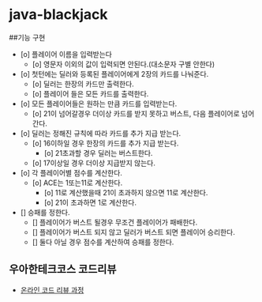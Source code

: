 # java-blackjack
##기능 구현
 - [o] 플레이어 이름을 입력받는다
    - [o] 영문자 이외의 값이 입력되면 안된다.(대소문자 구별 안한다)
 - [o] 첫턴에는 딜러와 등록된 플레이어에게 2장의 카드를 나눠준다.
    - [o] 딜러는 한장의 카드만 출력한다.
    - [o] 플레이어 들은 모든 카드를 출력한다.
 - [o] 모든 플레이어들은 원하는 만큼 카드를 입력받는다.
    - [o] 21이 넘어갈경우 더이상 카드를 받지 못하고 버스트, 다음 플레이어로 넘어간다.
 - [o] 딜러는 정해진 규칙에 따라 카드를 추가 지급 받는다.
    - [o] 16이하일 경우 한장의 카드를 추가 지급 받는다.
        - [o] 21초과할 경우 딜러는 버스트한다.
    - [o] 17이상일 경우 더이상 지급받지 않는다.
 - [o] 각 플레이어별 점수를 계산한다.
    - [o] ACE는 1또는11로 계산한다.
        - [o] 11로 계산했을때 21이 초과하지 않으면 11로 계산한다.
        - [o] 21이 초과하면 1로 계산한다.
 - [] 승패를 정한다.
    - [] 플레이어가 버스트 될경우 무조건 플레이어가 패배한다.
    - [] 플레이어가 버스트 되지 않고 딜러가 버스트 되면 플레이어 승리한다.
    - [] 둘다 아닐 경우 점수를 계산하여 승패를 정한다.
    

## 우아한테크코스 코드리뷰
* [온라인 코드 리뷰 과정](https://github.com/woowacourse/woowacourse-docs/blob/master/maincourse/README.md)

